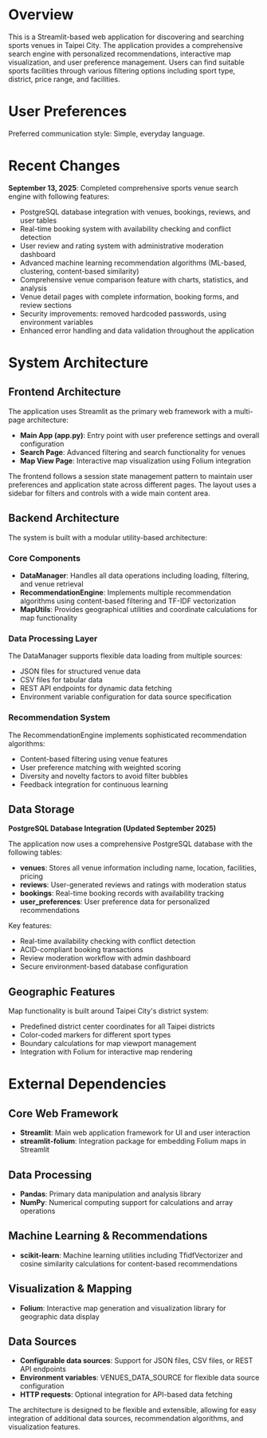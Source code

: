 # Overview

This is a Streamlit-based web application for discovering and searching sports venues in Taipei City. The application provides a comprehensive search engine with personalized recommendations, interactive map visualization, and user preference management. Users can find suitable sports facilities through various filtering options including sport type, district, price range, and facilities.

# User Preferences

Preferred communication style: Simple, everyday language.

# Recent Changes

**September 13, 2025**: Completed comprehensive sports venue search engine with following features:
- PostgreSQL database integration with venues, bookings, reviews, and user tables
- Real-time booking system with availability checking and conflict detection
- User review and rating system with administrative moderation dashboard
- Advanced machine learning recommendation algorithms (ML-based, clustering, content-based similarity)
- Comprehensive venue comparison feature with charts, statistics, and analysis
- Venue detail pages with complete information, booking forms, and review sections
- Security improvements: removed hardcoded passwords, using environment variables
- Enhanced error handling and data validation throughout the application

# System Architecture

## Frontend Architecture
The application uses Streamlit as the primary web framework with a multi-page architecture:
- **Main App (app.py)**: Entry point with user preference settings and overall configuration
- **Search Page**: Advanced filtering and search functionality for venues
- **Map View Page**: Interactive map visualization using Folium integration

The frontend follows a session state management pattern to maintain user preferences and application state across different pages. The layout uses a sidebar for filters and controls with a wide main content area.

## Backend Architecture
The system is built with a modular utility-based architecture:

### Core Components
- **DataManager**: Handles all data operations including loading, filtering, and venue retrieval
- **RecommendationEngine**: Implements multiple recommendation algorithms using content-based filtering and TF-IDF vectorization
- **MapUtils**: Provides geographical utilities and coordinate calculations for map functionality

### Data Processing Layer
The DataManager supports flexible data loading from multiple sources:
- JSON files for structured venue data
- CSV files for tabular data
- REST API endpoints for dynamic data fetching
- Environment variable configuration for data source specification

### Recommendation System
The RecommendationEngine implements sophisticated recommendation algorithms:
- Content-based filtering using venue features
- User preference matching with weighted scoring
- Diversity and novelty factors to avoid filter bubbles
- Feedback integration for continuous learning

## Data Storage

**PostgreSQL Database Integration (Updated September 2025)**

The application now uses a comprehensive PostgreSQL database with the following tables:
- **venues**: Stores all venue information including name, location, facilities, pricing
- **reviews**: User-generated reviews and ratings with moderation status
- **bookings**: Real-time booking records with availability tracking
- **user_preferences**: User preference data for personalized recommendations

Key features:
- Real-time availability checking with conflict detection
- ACID-compliant booking transactions
- Review moderation workflow with admin dashboard
- Secure environment-based database configuration

## Geographic Features

Map functionality is built around Taipei City's district system:
- Predefined district center coordinates for all Taipei districts
- Color-coded markers for different sport types
- Boundary calculations for map viewport management
- Integration with Folium for interactive map rendering

# External Dependencies

## Core Web Framework
- **Streamlit**: Main web application framework for UI and user interaction
- **streamlit-folium**: Integration package for embedding Folium maps in Streamlit

## Data Processing
- **Pandas**: Primary data manipulation and analysis library
- **NumPy**: Numerical computing support for calculations and array operations

## Machine Learning & Recommendations
- **scikit-learn**: Machine learning utilities including TfidfVectorizer and cosine similarity calculations for content-based recommendations

## Visualization & Mapping
- **Folium**: Interactive map generation and visualization library for geographic data display

## Data Sources
- **Configurable data sources**: Support for JSON files, CSV files, or REST API endpoints
- **Environment variables**: VENUES_DATA_SOURCE for flexible data source configuration
- **HTTP requests**: Optional integration for API-based data fetching

The architecture is designed to be flexible and extensible, allowing for easy integration of additional data sources, recommendation algorithms, and visualization features.